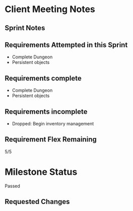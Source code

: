 # Client Meeting Notes

## Sprint Notes


## Requirements Attempted in this Sprint

- Complete Dungeon
- Persistent objects

## Requirements complete

- Complete Dungeon
- Persistent objects

## Requirements incomplete

- Dropped: Begin inventory management

## Requirement Flex Remaining

5/5

# Milestone Status

Passed

## Requested Changes
